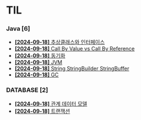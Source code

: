 # TIL
 
### Java [6]
- [**[2024-09-18]**  추상클래스와 인터페이스](https://github.com/A-lass/TIL/blob/main/Java/추상클래스와_인터페이스.md)
- [**[2024-09-18]**  Call By Value vs Call By Reference](https://github.com/A-lass/TIL/blob/main/Java/Call_By_Value_vs_Call_By_Reference.md)
- [**[2024-09-18]**  동기화](https://github.com/A-lass/TIL/blob/main/Java/동기화.md)
- [**[2024-09-18]**  JVM](https://github.com/A-lass/TIL/blob/main/Java/JVM.md)
- [**[2024-09-18]**  String StringBuilder StringBuffer](https://github.com/A-lass/TIL/blob/main/Java/String_StringBuilder_StringBuffer.md)
- [**[2024-09-18]**  GC](https://github.com/A-lass/TIL/blob/main/Java/GC.md)
### DATABASE [2]
- [**[2024-09-18]**  관계 데이터 모델](https://github.com/A-lass/TIL/blob/main/DATABASE/관계_데이터_모델.md)
- [**[2024-09-18]**  트랜잭션](https://github.com/A-lass/TIL/blob/main/DATABASE/트랜잭션.md)
